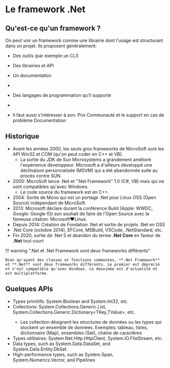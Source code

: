 # Le framework .Net

## Qu'est-ce qu'un framework ?

On peut voir un framework comme une librairie dont l'usage est structurant dans un projet. Ils proposent généralement:

-   Des outils (par exemple un CLI)
-   Des librairies et API
-   Un documentation

-
-   Des langages de programmation qu’il supporte
-
-   Il faut aussi s’intéresser à son:
    Prix
    Communauté et le support en cas de problème
    Documentation

## Historique

-   Avant les années 2000, les seuls gros frameworks de MicroSoft sont les API Win32 et COM (qu'on peut coder en C++ et VB).
    -   La sortie du JDK de Sun Microsystems a grandement amélioré l'expérience développeur. Microsoft a d'ailleurs développé une déclinaison personnalisée (MSVM) qui a été abandonnée suite au procès contre SUN.
-   2000: MicroSoft lance .Net et “.Net Framework“ 1.0 (C#, VB) mais qui ne sont compatibles qu'avec Windows.
    -   Le code source du framework est en C++.
-   2004: Sortie de Mono qui est un portage .Net pour Linux OSS (Open Source) indépendant de MicroSoft.
-   2013: Microsoft déclare durant la conférence Build (Apple: WWDC, Google: Google IO) son souhait de faire de l'Open Source avec la fameuse citation: Microsoft♥️Linux.
-   Depuis 2014: Création de Fondation .Net et sortie de projets .Net en OSS
-   .Net Core (octobre 2014), EFCore, MSBuild, VSCode, .NetStandard, etc.
-   Fin 2020, sortie de .Net 5 et abandon du terme **.Net Core** en faveur de **.Net** tout court

!!! warning ".Net et .Net Framework sont deux frameworks différents"

    Bien qu'ayant des classes et fonctions communtes, **.Net Framework** et **.Net** sont deux frameworks différents. Le premier est déprécié et n'est compatible qu'avec Windows. Le deuximèe est d'actualité et est multiplatforme.

## Quelques APIs

-   Types primitifs: System.Boolean and System.Int32, etc.
-   Collections: System.Collections.Generic.List<T>, System.Collections.Generic.Dictionary<TKey,TValue>, etc.
    -   Les collection désignent les structures de données ou les types qui stockent un ensemble de données. Exemples: tableau, listes, dictionnaire (Map), ensembles (Set), chaîne de caractères
-   Types utilitaires: System.Net.Http.HttpClient, System.IO.FileStream, etc.
-   Data types, such as System.Data.DataSet, and System.Data.Entity.DbSet.
-   High-performance types, such as System.Span<T>, System.Numerics.Vector, and Pipelines
